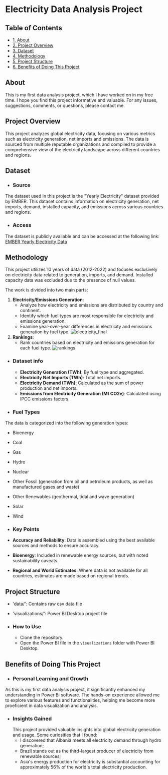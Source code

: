 # Electricity Data Analysis Project

## Table of Contents
- [1. About](#about)
- [2. Project Overview](#project-overview)
- [3. Dataset](#dataset)
- [4. Methodology](#methodology)
- [5. Project Structure](#project-structure)
- [6. Benefits of Doing This Project](#benefits-of-doing-this-project)



## About
This is my first data analysis project, which I have worked on in my free time. I hope you find this project informative and valuable.
For any issues, suggestions, comments, or questions, please contact me.

## Project Overview
This project analyzes global electricity data, focusing on various metrics such as electricity generation, net imports and emissions. The data is sourced from multiple reputable organizations and compiled to provide a comprehensive view of the electricity landscape across different countries and regions.

## Dataset
- ### Source
The dataset used in this project is the "Yearly Electricity" dataset provided by EMBER. This dataset contains information on electricity generation, net imports, demand, installed capacity, and emissions across various countries and regions.

- ### Access
The dataset is publicly available and can be accessed at the following link:
[EMBER Yearly Electricity Data](https://ember-climate.org/data-catalogue/yearly-electricity-data/)


## Methodology

This project utilizes 10 years of data (2012-2022) and focuses exclusively on electricity data related to generation, imports, and demand. Installed capacity data was excluded due to the presence of null values.

The work is divided into two main parts:

1. **Electricity/Emissions Generation**:
    - Analyze how electricity and emissions are distributed by country and continent.
    - Identify which fuel types are most responsible for electricity and emissions generation.
    - Examine year-over-year differences in electricity and emissions generation by fuel type.
![electricity_final](https://github.com/user-attachments/assets/4d213787-d7c5-4aa4-a8dd-27760ca70b5a)
2. **Rankings**:
    - Rank countries based on electricity and emissions generation for each fuel type.
![rankings](https://github.com/user-attachments/assets/9afc8630-7b67-4896-9e2c-4af4005d995b)

 - ### Dataset info
    - **Electricity Generation (TWh)**: By fuel type and aggregated.
    - **Electricity Net Imports (TWh)**: Total net imports.
    - **Electricity Demand (TWh)**: Calculated as the sum of power production and net imports.
    - **Emissions from Electricity Generation (Mt CO2e)**: Calculated using IPCC emissions factors.

- ### Fuel Types
The data is categorized into the following generation types:
- Bioenergy
- Coal
- Gas
- Hydro
- Nuclear
- Other Fossil (generation from oil and petroleum products, as well as manufactured gases and waste)
- Other Renewables (geothermal, tidal and wave generation)
- Solar
- Wind

- ### Key Points
- **Accuracy and Reliability**: Data is assembled using the best available sources and methods to ensure accuracy.
- **Bioenergy**: Included in renewable energy sources, but with noted sustainability caveats.
- **Regional and World Estimates**: Where data is not available for all countries, estimates are made based on regional trends.

## Project Structure
- 'data/': Contains raw csv data file
- 'visualizations/': Power BI Desktop project file

- ### How to Use
    - Clone the repository.
    - Open the Power BI file in the `visualizations` folder with Power BI Desktop.

## Benefits of Doing This Project

- ### Personal Learning and Growth
As this is my first data analysis project, it significantly enhanced my understanding in Power Bi software.
The hands-on experience allowed me to explore various features and functionalities, helping me become more proeficient in data visualization and analysis.

- ### Insights Gained
    This project provided valuable insights into global electricity generation and usage. Some curiosities that I found:
    - I discovered that Albania meets all electricity demand through hydro generation;
    - Brazil stands out as the third-largest producer of electricity from renewable sources;
    - Asia's energy production for electricity is substantial accounting for approximately 56% of the world's total electricity production.
